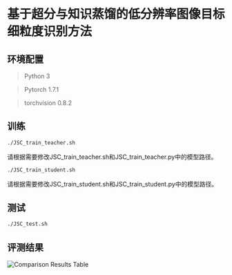 # 基于超分与知识蒸馏的低分辨率图像目标细粒度识别方法

## 环境配置

> Python 3

> Pytorch 1.7.1

> torchvision 0.8.2

## 训练

```sh
./JSC_train_teacher.sh
```
请根据需要修改JSC_train_teacher.sh和JSC_train_teacher.py中的模型路径。

```sh
./JSC_train_student.sh
```
请根据需要修改JSC_train_student.sh和JSC_train_student.py中的模型路径。

## 测试

```sh
./JSC_test.sh
```

## 评测结果

![Comparison Results Table](./data/result.jpg)
